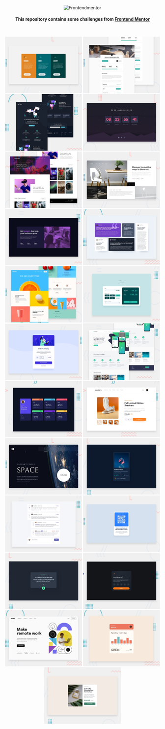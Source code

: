 <div align=center>
   <img width="350" src="https://www.frontendmentor.io/static/images/logo-desktop.svg" alt="Frontendmentor" />
</div>

<h4 align=center>This repository contains some challenges from <a href="https://www.frontendmentor.io/home">Frontend Mentor</a></h4>

<br />

<p align=center>
  <a href="https://goofy-darwin-c796c8.netlify.app"><img width="250" src="./3-column-preview-card-component/design/desktop-preview.jpg"></a>
  <a href="https://nifty-kalam-677ad1.netlify.app/"><img width="250" src="./crowdfunding-product-page/design/desktop-preview.jpg"></a>
  <a href="https://laughing-khorana-3dc827.netlify.app"><img width="250" src="./fylo-dark-theme-landing-page/design/desktop-preview.jpg"></a>
  <a href="https://dazzling-chandrasekhar-700cf5.netlify.app/"><img width="250" src="./launch-countdown-timer/design/desktop-preview.jpg"></a>
  <a href="https://cranky-jepsen-e924b5.netlify.app/"><img width="250" src="./loopstudios-landing-page/design/desktop-preview.jpg"></a>
  <a href="https://reverent-wozniak-e4a508.netlify.app/"><img width="250" src="./room-homepage/design/desktop-preview.jpg"></a>
  <a href="https://sleepy-khorana-57a258.netlify.app/"><img width="250" src="./stats-preview-card-component/design/desktop-preview.jpg"></a>
  <a href="https://zen-leavitt-c9841e.netlify.app/"><img width="250" src="./testimonials-grid-section/design/desktop-preview.jpg"></a>
  <a href="https://happy-visvesvaraya-d3a6f5.netlify.app/"><img width="250" src="./sunnyside-agency-landing/design/desktop-preview.jpg"></a>
  <a href="https://awesome-hodgkin-62c9b6.netlify.app/"><img width="250" src="./tip-calculator-app-main/design/desktop-preview.jpg"></a>
  <a href="https://frosty-albattani-f494a0.netlify.app/"><img width="250" src="./order-summary-component-main/design/desktop-preview.jpg"></a>
  <a href="https://relaxed-haibt-3fc628.netlify.app/"><img width="250" src="./easybank-landing-page/design/desktop-preview.jpg"></a>
  <a href="https://sharp-neumann-4b947d.netlify.app/"><img width="250" src="./time-tracking-dashboard-main/design/desktop-preview.jpg"></a>
  <a href="https://serene-fermat-550640.netlify.app/"><img width="250" src="./ecommerce-product-page/public/design/desktop-preview.jpg"></a>
  <a href="https://space-tourism-weld.vercel.app/"><img width="250" src="./space-tourism/design/space-tourism.jpg"></a>
  <a href="https://sharp-easley-8d6722.netlify.app/"><img width="250" src="./nft-preview-card/design/desktop-preview.jpg"></a>
  <a href="https://interactive-comments-nine.vercel.app/"><img width="250" src="./interactive-comments/public/design/desktop-preview.jpg"></a>
  <a href="https://confident-leakey-348d76.netlify.app/"><img width="250" src="./qr-code-component/design/desktop-preview.jpg"></a>
  <a href="https://dreamy-lalande-01bc34.netlify.app/"><img width="250" src="./advice-generator/design/desktop-preview.jpg"></a>
  <a href="https://lustrous-bienenstitch-60914c.netlify.app/"><img width="250" src="./interactive-rating-component/design/desktop-preview.jpg"></a>
  <a href="https://lustrous-bienenstitch-60914c.netlify.app/"><img width="250" src="./intro-section/public/assets/design/desktop-preview.jpg"></a>
  <a href="https://guileless-gingersnap-c9611a.netlify.app/"><img width="250" src="./expenses-chart/public/design/desktop-preview.jpg"></a>
  <a href="https://fastidious-cranachan-b55b85.netlify.app/"><img width="250" src="./product-preview-card-component/design/desktop-preview.jpg"></a>
</p>
